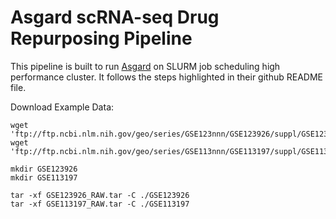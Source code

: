 # Asgard scRNA-seq Drug Repurposing Pipeline 
This pipeline is built to run [Asgard](https://github.com/lanagarmire/Asgard) on SLURM job scheduling high performance cluster.
It follows the steps highlighted in their github README file.

Download Example Data:
```
wget 'ftp://ftp.ncbi.nlm.nih.gov/geo/series/GSE123nnn/GSE123926/suppl/GSE123926_RAW.tar'
wget 'ftp://ftp.ncbi.nlm.nih.gov/geo/series/GSE113nnn/GSE113197/suppl/GSE113197_RAW.tar'

mkdir GSE123926
mkdir GSE113197

tar -xf GSE123926_RAW.tar -C ./GSE123926
tar -xf GSE113197_RAW.tar -C ./GSE113197
```

